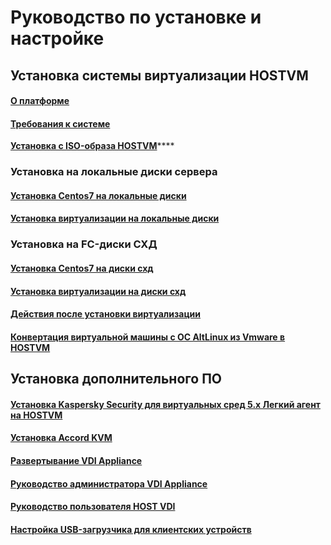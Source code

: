 # Руководство по установке и настройке

## Установка системы виртуализации HOSTVM

#### [О платформе](https://app.gitbook.com/@hostvms/s/hostvm/~/drafts/-MAeGLSnxdwnfWGuHmfB/installation-guide/datasheet)

#### [Требования к системе](https://app.gitbook.com/@hostvms/s/hostvm/~/drafts/-MAeGLSnxdwnfWGuHmfB/installation-guide/requirements)

[**Установка с ISO-образа HOSTVM**](https://hostvm.gitbook.io/hostvm/hostvm/installation-guide/hostvm-iso-install)\*\*\*\*

### Установка на локальные диски сервера

#### [Установка Centos7 на локальные диски](installation-centos7-on-local-disks.md)

#### [Установка виртуализации на локальные диски](instalation-hostvm-on-local-disks.md)

### Установка на FC-диски СХД 

#### [Установка Centos7 на диски схд](installation-centos7.md)

#### [Установка виртуализации на диски схд](instalation-hostvm.md)

#### [Действия после установки виртуализации](after-install.md)

#### [Конвертация виртуальной машины с ОС AltLinux из Vmware в HOSTVM](vmware_convert_altlinux.md)

## Установка дополнительного ПО

#### [Установка Kaspersky Security для виртуальных сред 5.х Легкий агент на HOSTVM](installation-ksc.md)

#### [Установка Accord KVM](installation-accordkvm.md)

#### [Развертывание VDI Appliance](../hostvm-vdi/hostvm-vdi-installation-guide/hostvm-vdi-ova-install.md)

#### [Руководство администратора VDI Appliance](../hostvm-vdi/hostvm-vdi-installation-guide/install-hostvm-vdi-appliance.md)

#### [Руководство пользователя HOST VDI](../hostvm-vdi/hostvm-vdi-installation-guide/hostvm-vdi-user-manual.md)

#### [Настройка USB-загрузчика для клиентских устройств](../hostvm-vdi/hostvm-vdi-installation-guide/usb-boot-device-configuration.md)

